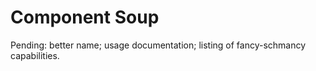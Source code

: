 # Component Soup

Pending: better name; usage documentation; listing of fancy-schmancy
capabilities.
